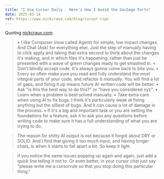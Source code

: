 ```yaml
---
title: "I Use Cursor Daily - Here's How I Avoid the Garbage Parts"
date: 2025-03-14
ref: https://www.nickcraux.com/blog/cursor-tips
---
```

Quoting [nickcraux.com](https://www.nickcraux.com/blog/cursor-tips):

> •   I like Composer (now called Agent) for simple, low impact changes. And Chat (Ask) for everything else. Just the step of manually having to click apply and taking that extra second to think about the changes it's making, and in which files it's happening, rather than just be presented with a wave of green changes ready to get smashed in.
•   Don't blindly accept code. It's always gonna come back to bite you.
•   Every so often make sure you read and fully understand the most integral parts of your code, and refactor it *manually.* You will find a lot of gaps, and fixing it up means future AI-written code will be better.
•   Ask "is this the best way to do this?" or "have you considered xyz".
•   Learn when a problem is best solved manually.
•   Take extra care when using AI to fix bugs. I think it's particularly weak at fixing anything but the silliest of bugs. And it can cause a lot of damage in the process.
•   If it's a big and important task or you are setting the foundations for a feature, ask it to ask you any questions before writing code to make sure it has a full understanding of what you are trying to do.

> The reason for shitty AI output is not because it forgot about DRY or SOLID. And I find that giving it too much input, and having longer chats, is when it starts to fall apart a bit. So keep it light.

> if you notice the same issues popping up again and again, just add a quick line telling it not to. Or even better, in your cursor chat just say "please write me a cursorrule so that you stop doing this particular thing."